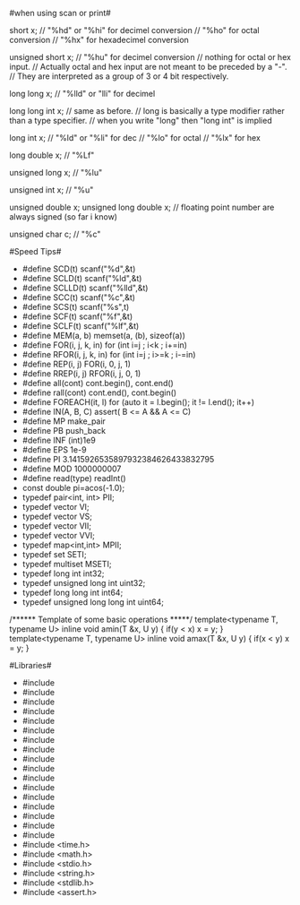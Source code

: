 #when using scan or print#

short x;
// "%hd" or "%hi" for decimel conversion
// "%ho" for octal conversion
// "%hx" for hexadecimel conversion

unsigned short x;
// "%hu" for decimel conversion
// nothing for octal or hex input.
// Actually octal and hex input are not meant to be preceded by a "-".
// They are interpreted as a group of 3 or 4 bit respectively.

long long x;
// "%lld" or "lli" for decimel

long long int x;
// same as before.
// long is basically a type modifier rather than a type specifier.
// when you write "long" then "long int" is implied

long int x;
// "%ld" or "%li" for dec
// "%lo" for octal
// "%lx" for hex

long double x;
// "%Lf"

unsigned long x;
// "%lu"

unsigned int x;
// "%u"

unsigned double x;
unsigned long double x;
// floating point number are always signed (so far i know)

unsigned char c;
// "%c"

#Speed Tips#

* #define SCD(t) scanf("%d",&t)
* #define SCLD(t) scanf("%ld",&t)
* #define SCLLD(t) scanf("%lld",&t)
* #define SCC(t) scanf("%c",&t)
* #define SCS(t) scanf("%s",t)
* #define SCF(t) scanf("%f",&t)
* #define SCLF(t) scanf("%lf",&t)
* #define MEM(a, b) memset(a, (b), sizeof(a))
* #define FOR(i, j, k, in) for (int i=j ; i<k ; i+=in)
* #define RFOR(i, j, k, in) for (int i=j ; i>=k ; i-=in)
* #define REP(i, j) FOR(i, 0, j, 1)
* #define RREP(i, j) RFOR(i, j, 0, 1)
* #define all(cont) cont.begin(), cont.end()
* #define rall(cont) cont.end(), cont.begin()
* #define FOREACH(it, l) for (auto it = l.begin(); it != l.end(); it++)
* #define IN(A, B, C) assert( B <= A && A <= C)
* #define MP make_pair
* #define PB push_back
* #define INF (int)1e9
* #define EPS 1e-9
* #define PI 3.1415926535897932384626433832795
* #define MOD 1000000007
* #define read(type) readInt<type>()
* const double pi=acos(-1.0);
* typedef pair<int, int> PII;
* typedef vector<int> VI;
* typedef vector<string> VS;
* typedef vector<PII> VII;
* typedef vector<VI> VVI;
* typedef map<int,int> MPII;
* typedef set<int> SETI;
* typedef multiset<int> MSETI;
* typedef long int int32;
* typedef unsigned long int uint32;
* typedef long long int int64;
* typedef unsigned long long int  uint64;

/****** Template of some basic operations *****/
template<typename T, typename U> inline void amin(T &x, U y) { if(y < x) x = y; }
template<typename T, typename U> inline void amax(T &x, U y) { if(x < y) x = y; }

#Libraries#
* #include <iostream>
* #include <string>
* #include <vector>
* #include <algorithm>
* #include <sstream>
* #include <queue>
* #include <deque>
* #include <bitset>
* #include <iterator>
* #include <list>
* #include <stack>
* #include <map>
* #include <set>
* #include <functional>
* #include <numeric>
* #include <utility>
* #include <limits>
* #include <time.h>
* #include <math.h>
* #include <stdio.h>
* #include <string.h>
* #include <stdlib.h>
* #include <assert.h>
